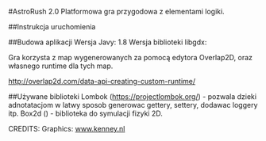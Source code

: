 #AstroRush 2.0
Platformowa gra przygodowa z elementami logiki.



##Instrukcja uruchomienia



##Budowa aplikacji
Wersja Javy: 1.8
Wersja biblioteki libgdx:

Gra korzysta z map wygenerowanych za pomocą edytora Overlap2D, oraz własnego runtime
dla tych map.

http://overlap2d.com/data-api-creating-custom-runtime/



##Używane biblioteki
Lombok (https://projectlombok.org/) - pozwala dzieki adnotatacjom w latwy sposob generowac gettery, settery, dodawac loggery itp.
Box2d () - biblioteka do symulacji fizyki 2D.


CREDITS:
Graphics: www.kenney.nl